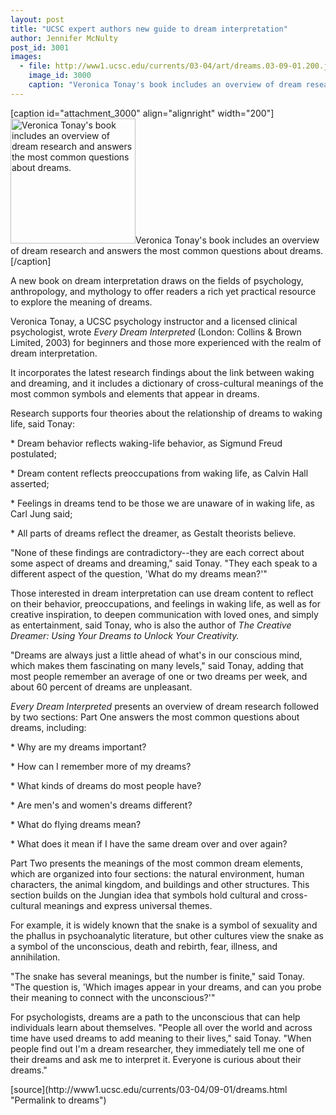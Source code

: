 ```yaml
---
layout: post
title: "UCSC expert authors new guide to dream interpretation"
author: Jennifer McNulty
post_id: 3001
images:
  - file: http://www1.ucsc.edu/currents/03-04/art/dreams.03-09-01.200.jpg
    image_id: 3000
    caption: "Veronica Tonay's book includes an overview of dream research and answers the most common questions about dreams."
---
```


[caption id="attachment_3000" align="alignright" width="200"]<a href="http://localhost/mysite/wp-content/uploads/2003/09/dreams.03-09-01.200.jpg"><img class="size-full wp-image-3000" src="http://localhost/mysite/wp-content/uploads/2003/09/dreams.03-09-01.200.jpg" alt="Veronica Tonay's book includes an overview of dream research and answers the most common questions about dreams." width="200" height="200" /></a>Veronica Tonay's book includes an overview of dream research and answers the most common questions about dreams.[/caption]
<p>
  A new book on dream interpretation draws on the fields of psychology, anthropology, and mythology to offer readers a rich yet practical resource to explore the meaning of dreams.
</p>
<p>
  Veronica Tonay, a UCSC psychology instructor and a licensed clinical psychologist, wrote <i>Every Dream Interpreted</i> (London: Collins &amp; Brown Limited, 2003) for beginners and those more experienced with the realm of dream interpretation.
</p>
<p>
  It incorporates the latest research findings about the link between waking and dreaming, and it includes a dictionary of cross-cultural meanings of the most common symbols and elements that appear in dreams.<br>
</p>
<p>
  Research supports four theories about the relationship of dreams to waking life, said Tonay:<br>
</p>
<p>
  * Dream behavior reflects waking-life behavior, as Sigmund Freud postulated;<br>
</p>
<p>
  * Dream content reflects preoccupations from waking life, as Calvin Hall asserted;<br>
</p>
<p>
  * Feelings in dreams tend to be those we are unaware of in waking life, as Carl Jung said;<br>
</p>
<p>
  * All parts of dreams reflect the dreamer, as Gestalt theorists believe.<br>
</p>
<p>
  "None of these findings are contradictory--they are each correct about some aspect of dreams and dreaming," said Tonay. "They each speak to a different aspect of the question, 'What do my dreams mean?'"<br>
</p>
<p>
  Those interested in dream interpretation can use dream content to reflect on their behavior, preoccupations, and feelings in waking life, as well as for creative inspiration, to deepen communication with loved ones, and simply as entertainment, said Tonay, who is also the author of <i>The Creative Dreamer: Using Your Dreams to Unlock Your Creativity.</i><br>
</p>
<p>
  "Dreams are always just a little ahead of what's in our conscious mind, which makes them fascinating on many levels," said Tonay, adding that most people remember an average of one or two dreams per week, and about 60 percent of dreams are unpleasant.<br>
</p>
<p>
  <i>Every Dream Interpreted</i> presents an overview of dream research followed by two sections: Part One answers the most common questions about dreams, including:<br>
</p>
<p>
  * Why are my dreams important?<br>
</p>
<p>
  * How can I remember more of my dreams?<br>
</p>
<p>
  * What kinds of dreams do most people have?<br>
</p>
<p>
  * Are men's and women's dreams different?<br>
</p>
<p>
  * What do flying dreams mean?<br>
</p>
<p>
  * What does it mean if I have the same dream over and over again?<br>
</p>
<p>
  Part Two presents the meanings of the most common dream elements, which are organized into four sections: the natural environment, human characters, the animal kingdom, and buildings and other structures. This section builds on the Jungian idea that symbols hold cultural and cross-cultural meanings and express universal themes.<br>
</p>
<p>
  For example, it is widely known that the snake is a symbol of sexuality and the phallus in psychoanalytic literature, but other cultures view the snake as a symbol of the unconscious, death and rebirth, fear, illness, and annihilation.
</p>
<p>
  "The snake has several meanings, but the number is finite," said Tonay. "The question is, 'Which images appear in your dreams, and can you probe their meaning to connect with the unconscious?'"<br>
</p>
<p>
  For psychologists, dreams are a path to the unconscious that can help individuals learn about themselves. "People all over the world and across time have used dreams to add meaning to their lives," said Tonay. "When people find out I'm a dream researcher, they immediately tell me one of their dreams and ask me to interpret it. Everyone is curious about their dreams."<br>
</p>
[source](http://www1.ucsc.edu/currents/03-04/09-01/dreams.html "Permalink to dreams")
